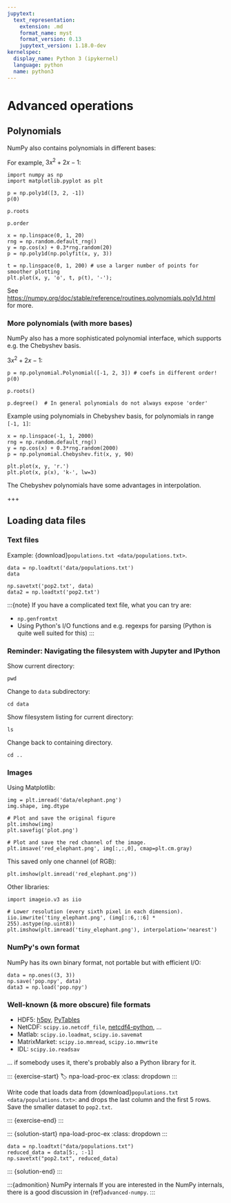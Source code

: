 ```yaml
---
jupytext:
  text_representation:
    extension: .md
    format_name: myst
    format_version: 0.13
    jupytext_version: 1.18.0-dev
kernelspec:
  display_name: Python 3 (ipykernel)
  language: python
  name: python3
---
```


# Advanced operations

## Polynomials

NumPy also contains polynomials in different bases:

For example, $3x^2 + 2x - 1$:

```{code-cell}
import numpy as np
import matplotlib.pyplot as plt
```

```{code-cell}
p = np.poly1d([3, 2, -1])
p(0)
```

```{code-cell}
p.roots
```

```{code-cell}
p.order
```

```{code-cell}
x = np.linspace(0, 1, 20)
rng = np.random.default_rng()
y = np.cos(x) + 0.3*rng.random(20)
p = np.poly1d(np.polyfit(x, y, 3))

t = np.linspace(0, 1, 200) # use a larger number of points for smoother plotting
plt.plot(x, y, 'o', t, p(t), '-');
```

See <https://numpy.org/doc/stable/reference/routines.polynomials.poly1d.html>
for more.

### More polynomials (with more bases)

NumPy also has a more sophisticated polynomial interface, which supports
e.g. the Chebyshev basis.

$3x^2 + 2x - 1$:

```{code-cell}
p = np.polynomial.Polynomial([-1, 2, 3]) # coefs in different order!
p(0)
```

```{code-cell}
p.roots()
```

```{code-cell}
p.degree()  # In general polynomials do not always expose 'order'
```

Example using polynomials in Chebyshev basis, for polynomials in
range `[-1, 1]`:

```{code-cell}
x = np.linspace(-1, 1, 2000)
rng = np.random.default_rng()
y = np.cos(x) + 0.3*rng.random(2000)
p = np.polynomial.Chebyshev.fit(x, y, 90)
```

```{code-cell}
plt.plot(x, y, 'r.')
plt.plot(x, p(x), 'k-', lw=3)
```

The Chebyshev polynomials have some advantages in interpolation.

+++

## Loading data files

### Text files

Example: {download}`populations.txt <data/populations.txt>`.

```{code-cell}
data = np.loadtxt('data/populations.txt')
data
```

```{code-cell}
np.savetxt('pop2.txt', data)
data2 = np.loadtxt('pop2.txt')
```

:::{note}
If you have a complicated text file, what you can try are:

- `np.genfromtxt`
- Using Python's I/O functions and e.g. regexps for parsing
  (Python is quite well suited for this)
  :::

### Reminder: Navigating the filesystem with Jupyter and IPython

Show current directory:

```{code-cell}
pwd
```

Change to `data` subdirectory:

```{code-cell}
cd data
```

Show filesystem listing for current directory:

```{code-cell}
ls
```

Change back to containing directory.

```{code-cell}
cd ..
```

### Images

Using Matplotlib:

```{code-cell}
img = plt.imread('data/elephant.png')
img.shape, img.dtype
```

```{code-cell}
# Plot and save the original figure
plt.imshow(img)
plt.savefig('plot.png')
```

```{code-cell}
# Plot and save the red channel of the image.
plt.imsave('red_elephant.png', img[:,:,0], cmap=plt.cm.gray)
```

This saved only one channel (of RGB):

```{code-cell}
plt.imshow(plt.imread('red_elephant.png'))
```

Other libraries:

```{code-cell}
import imageio.v3 as iio

# Lower resolution (every sixth pixel in each dimension).
iio.imwrite('tiny_elephant.png', (img[::6,::6] * 255).astype(np.uint8))
plt.imshow(plt.imread('tiny_elephant.png'), interpolation='nearest')
```

### NumPy's own format

NumPy has its own binary format, not portable but with efficient I/O:

```{code-cell}
data = np.ones((3, 3))
np.save('pop.npy', data)
data3 = np.load('pop.npy')
```

### Well-known (& more obscure) file formats

- HDF5: [h5py](https://www.h5py.org/), [PyTables](https://www.pytables.org)
- NetCDF: `scipy.io.netcdf_file`, [netcdf4-python](https://code.google.com/archive/p/netcdf4-python), ...
- Matlab: `scipy.io.loadmat`, `scipy.io.savemat`
- MatrixMarket: `scipy.io.mmread`, `scipy.io.mmwrite`
- IDL: `scipy.io.readsav`

... if somebody uses it, there's probably also a Python library for it.

::: {exercise-start}
:label: npa-load-proc-ex
:class: dropdown
:::

Write code that loads data from {download}`populations.txt
<data/populations.txt>`: and drops the last column and the first 5 rows. Save
the smaller dataset to `pop2.txt`.

::: {exercise-end}
:::

::: {solution-start} npa-load-proc-ex
:class: dropdown
:::

```{code-cell}
data = np.loadtxt("data/populations.txt")
reduced_data = data[5:, :-1]
np.savetxt("pop2.txt", reduced_data)
```

::: {solution-end}
:::

<!---
loadtxt, savez, load, fromfile, tofile
-->
<!---
real life: point to HDF5, NetCDF, etc.
-->
<!---
EXE: use loadtxt to load a data file
-->
<!---
EXE: use savez and load to save data in binary format
-->
<!---
EXE: use tofile and fromfile to put and get binary data bytes in/from a file
follow-up: .view()
-->
<!---
EXE: parsing text files -- Python can do this reasonably well natively!
throw in the mix some random text file to be parsed (eg. PPM)
-->
<!---
EXE: advanced: read the data in a PPM file
-->

:::{admonition} NumPy internals
If you are interested in the NumPy internals, there is a good discussion in
{ref}`advanced-numpy`.
:::
